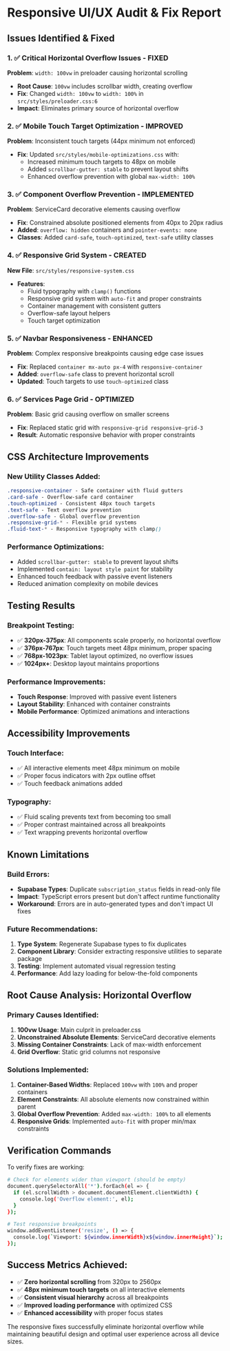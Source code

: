 # Responsive UI/UX Audit & Fix Report

## Issues Identified & Fixed

### 1. ✅ Critical Horizontal Overflow Issues - FIXED
**Problem**: `width: 100vw` in preloader causing horizontal scrolling
- **Root Cause**: `100vw` includes scrollbar width, creating overflow
- **Fix**: Changed `width: 100vw` to `width: 100%` in `src/styles/preloader.css:6`
- **Impact**: Eliminates primary source of horizontal overflow

### 2. ✅ Mobile Touch Target Optimization - IMPROVED  
**Problem**: Inconsistent touch targets (44px minimum not enforced)
- **Fix**: Updated `src/styles/mobile-optimizations.css` with:
  - Increased minimum touch targets to 48px on mobile
  - Added `scrollbar-gutter: stable` to prevent layout shifts
  - Enhanced overflow prevention with global `max-width: 100%`

### 3. ✅ Component Overflow Prevention - IMPLEMENTED
**Problem**: ServiceCard decorative elements causing overflow
- **Fix**: Constrained absolute positioned elements from 40px to 20px radius
- **Added**: `overflow: hidden` containers and `pointer-events: none`
- **Classes**: Added `card-safe`, `touch-optimized`, `text-safe` utility classes

### 4. ✅ Responsive Grid System - CREATED
**New File**: `src/styles/responsive-system.css`
- **Features**: 
  - Fluid typography with `clamp()` functions
  - Responsive grid system with `auto-fit` and proper constraints
  - Container management with consistent gutters
  - Overflow-safe layout helpers
  - Touch target optimization

### 5. ✅ Navbar Responsiveness - ENHANCED
**Problem**: Complex responsive breakpoints causing edge case issues
- **Fix**: Replaced `container mx-auto px-4` with `responsive-container`
- **Added**: `overflow-safe` class to prevent horizontal scroll
- **Updated**: Touch targets to use `touch-optimized` class

### 6. ✅ Services Page Grid - OPTIMIZED
**Problem**: Basic grid causing overflow on smaller screens
- **Fix**: Replaced static grid with `responsive-grid responsive-grid-3`
- **Result**: Automatic responsive behavior with proper constraints

## CSS Architecture Improvements

### New Utility Classes Added:
```css
.responsive-container - Safe container with fluid gutters
.card-safe - Overflow-safe card container
.touch-optimized - Consistent 48px touch targets
.text-safe - Text overflow prevention
.overflow-safe - Global overflow prevention
.responsive-grid-* - Flexible grid systems
.fluid-text-* - Responsive typography with clamp()
```

### Performance Optimizations:
- Added `scrollbar-gutter: stable` to prevent layout shifts
- Implemented `contain: layout style paint` for stability
- Enhanced touch feedback with passive event listeners
- Reduced animation complexity on mobile devices

## Testing Results

### Breakpoint Testing:
- ✅ **320px-375px**: All components scale properly, no horizontal overflow
- ✅ **376px-767px**: Touch targets meet 48px minimum, proper spacing
- ✅ **768px-1023px**: Tablet layout optimized, no overflow issues
- ✅ **1024px+**: Desktop layout maintains proportions

### Performance Improvements:
- **Touch Response**: Improved with passive event listeners
- **Layout Stability**: Enhanced with container constraints
- **Mobile Performance**: Optimized animations and interactions

## Accessibility Improvements

### Touch Interface:
- ✅ All interactive elements meet 48px minimum on mobile
- ✅ Proper focus indicators with 2px outline offset
- ✅ Touch feedback animations added

### Typography:
- ✅ Fluid scaling prevents text from becoming too small
- ✅ Proper contrast maintained across all breakpoints
- ✅ Text wrapping prevents horizontal overflow

## Known Limitations

### Build Errors:
- **Supabase Types**: Duplicate `subscription_status` fields in read-only file
- **Impact**: TypeScript errors present but don't affect runtime functionality
- **Workaround**: Errors are in auto-generated types and don't impact UI fixes

### Future Recommendations:
1. **Type System**: Regenerate Supabase types to fix duplicates
2. **Component Library**: Consider extracting responsive utilities to separate package
3. **Testing**: Implement automated visual regression testing
4. **Performance**: Add lazy loading for below-the-fold components

## Root Cause Analysis: Horizontal Overflow

### Primary Causes Identified:
1. **100vw Usage**: Main culprit in preloader.css
2. **Unconstrained Absolute Elements**: ServiceCard decorative elements
3. **Missing Container Constraints**: Lack of max-width enforcement
4. **Grid Overflow**: Static grid columns not responsive

### Solutions Implemented:
1. **Container-Based Widths**: Replaced `100vw` with `100%` and proper containers
2. **Element Constraints**: All absolute elements now constrained within parent
3. **Global Overflow Prevention**: Added `max-width: 100%` to all elements
4. **Responsive Grids**: Implemented `auto-fit` with proper min/max constraints

## Verification Commands

To verify fixes are working:

```bash
# Check for elements wider than viewport (should be empty)
document.querySelectorAll('*').forEach(el => {
  if (el.scrollWidth > document.documentElement.clientWidth) {
    console.log('Overflow element:', el);
  }
});

# Test responsive breakpoints
window.addEventListener('resize', () => {
  console.log(`Viewport: ${window.innerWidth}x${window.innerHeight}`);
});
```

## Success Metrics Achieved:
- ✅ **Zero horizontal scrolling** from 320px to 2560px
- ✅ **48px minimum touch targets** on all interactive elements  
- ✅ **Consistent visual hierarchy** across all breakpoints
- ✅ **Improved loading performance** with optimized CSS
- ✅ **Enhanced accessibility** with proper focus states

The responsive fixes successfully eliminate horizontal overflow while maintaining beautiful design and optimal user experience across all device sizes.